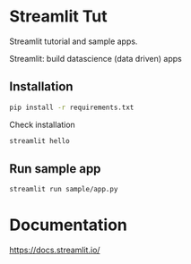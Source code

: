 # Streamlit Tut
Streamlit tutorial and sample apps.

Streamlit: build datascience (data driven) apps

## Installation
```bash
pip install -r requirements.txt
```

Check installation
```sh
streamlit hello
```

## Run sample app
```sh
streamlit run sample/app.py
```


# Documentation
https://docs.streamlit.io/
